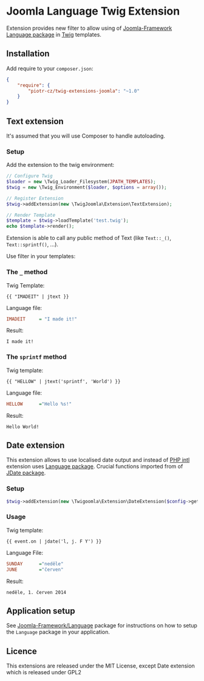Joomla Language Twig Extension
==============================

Extension provides new filter to allow using of [Joomla-Framework][2] [Language package][3] in [Twig][1] templates.


## Installation

Add require to your `composer.json`:

```JSON
{
	"require": {
		"piotr-cz/twig-extensions-joomla": "~1.0"
	}
}
```


## Text extension

It's assumed that you will use Composer to handle autoloading.

### Setup

Add the extension to the twig environment:

```PHP
// Configure Twig
$loader = new \Twig_Loader_Filesystem(JPATH_TEMPLATES);
$twig = new \Twig_Environment($loader, $options = array());

// Register Extension
$twig->addExtension(new \TwigJoomla\Extension\TextExtension);

// Render Template
$template = $twig->loadTemplate('test.twig');
echo $template->render();
```


Extension is able to call any public method of Text (like `Text::_()`, `Text::sprintf()`, ...).

Use filter in your templates:


### The `_` method

Twig Template:
```TWIG
{{ "IMADEIT" | jtext }}
```

Language file:
```INI
IMADEIT 	= "I made it!"
```

Result:
```
I made it!
```


### The `sprintf` method

Twig template:
```TWIG
{{ "HELLOW" | jtext('sprintf', 'World') }}
```

Language file:
```INI
HELLOW		="Hello %s!"
```

Result:
```
Hello World!
```


## Date extension

This extension allows to use localised date output and instead of [PHP intl](http://php.net/intl) extension uses [Language package][3].
Crucial functions imported from of [JDate package](https://github.com/joomla/joomla-platform/blob/staging/libraries/joomla/date/date.php).

### Setup

```PHP
$twig->addExtension(new \Twigoomla\Extension\DateExtension($config->get('timezone')));
```

### Usage

Twig template:
```TWIG
{{ event.on | jdate('l, j. F Y') }}
```

Language File:
```INI
SUNDAY		="neděle"
JUNE		="červen"
```

Result:
```
neděle, 1. červen 2014
```



## Application setup

See [Joomla-Framework/Language](https://github.com/joomla-framework/language) package for instructions on how to setup the `Language` package in your application.


## Licence
This extensions are released under the MIT License, except Date extension which is released under GPL2


[1]: http://twig.sensiolabs.org
[2]: http://framework.joomla.org
[3]: https://github.com/joomla/joomla-framework/tree/staging/src/Joomla/Language
